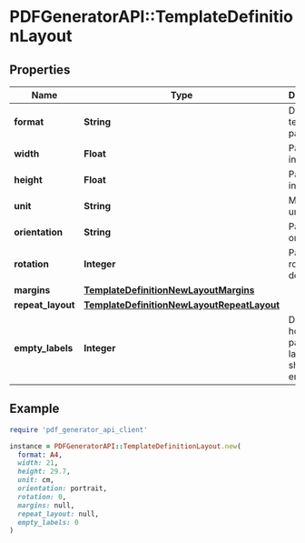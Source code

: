 # PDFGeneratorAPI::TemplateDefinitionLayout

## Properties

| Name | Type | Description | Notes |
| ---- | ---- | ----------- | ----- |
| **format** | **String** | Defines template page size | [optional] |
| **width** | **Float** | Page width in units | [optional] |
| **height** | **Float** | Page height in units | [optional] |
| **unit** | **String** | Measure unit | [optional] |
| **orientation** | **String** | Page orientation | [optional] |
| **rotation** | **Integer** | Page rotation in degrees | [optional] |
| **margins** | [**TemplateDefinitionNewLayoutMargins**](TemplateDefinitionNewLayoutMargins.md) |  | [optional] |
| **repeat_layout** | [**TemplateDefinitionNewLayoutRepeatLayout**](TemplateDefinitionNewLayoutRepeatLayout.md) |  | [optional] |
| **empty_labels** | **Integer** | Defines how many pages or labels should be empty | [optional] |

## Example

```ruby
require 'pdf_generator_api_client'

instance = PDFGeneratorAPI::TemplateDefinitionLayout.new(
  format: A4,
  width: 21,
  height: 29.7,
  unit: cm,
  orientation: portrait,
  rotation: 0,
  margins: null,
  repeat_layout: null,
  empty_labels: 0
)
```

